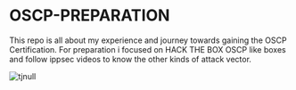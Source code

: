 # OSCP-PREPARATION
This repo is all about my experience and journey towards gaining the OSCP Certification. 
For preparation i focused on HACK THE BOX OSCP like boxes and follow ippsec videos to know the other kinds of attack vector.

![tjnull](https://user-images.githubusercontent.com/55708909/91386821-80419c80-e851-11ea-8eb8-e959273684d7.png)
